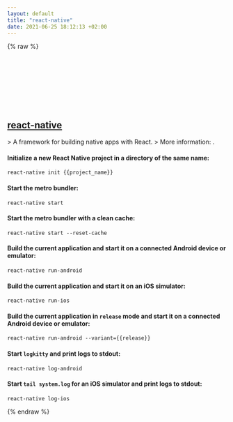 ```yaml
---
layout: default
title: "react-native"
date: 2021-06-25 18:12:13 +02:00
---
```

{% raw %}
<h2 id="react-native">
  <a href="/en/common/react-native.html">react-native</a> <a href="#react-native"><svg class="icon">
    <use href="/assets/images/unicode_sprite.svg#link" />
  </svg></a>
</h2>
> A framework for building native apps with React.
> More information: <https://reactnative.dev>.

#### Initialize a new React Native project in a directory of the same name:
```shell
react-native init {{project_name}}
```
#### Start the metro bundler:
```shell
react-native start
```
#### Start the metro bundler with a clean cache:
```shell
react-native start --reset-cache
```
#### Build the current application and start it on a connected Android device or emulator:
```shell
react-native run-android
```
#### Build the current application and start it on an iOS simulator:
```shell
react-native run-ios
```
#### Build the current application in `release` mode and start it on a connected Android device or emulator:
```shell
react-native run-android --variant={{release}}
```
#### Start `logkitty` and print logs to stdout:
```shell
react-native log-android
```
#### Start `tail system.log` for an iOS simulator and print logs to stdout:
```shell
react-native log-ios
```
{% endraw %}